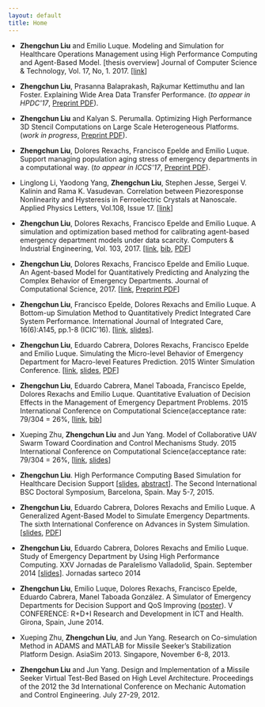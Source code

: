 ```yaml
---
layout: default
title: Home
---
```


- __Zhengchun Liu__ and Emilio Luque. Modeling and Simulation for Healthcare Operations Management using High Performance Computing and Agent-Based Model. [thesis overview] Journal of Computer Science & Technology, Vol. 17, No, 1. 2017. [[link](http://journal.info.unlp.edu.ar/wp-content/uploads/2017/05/JCST-44-Thesis-Overview-2.pdf)]

- __Zhengchun Liu__, Prasanna Balaprakash, Rajkumar Kettimuthu and Ian Foster. Explaining Wide Area Data Transfer Performance. (_to appear in HPDC'17_, [Preprint PDF](http://www.mcs.anl.gov/~zcliu/files/Explaining%20Wide%20Area%20Data%20Transfer%20Performance.pdf)).

- __Zhengchun Liu__ and Kalyan S. Perumalla. Optimizing High Performance 3D Stencil Computations on Large Scale Heterogeneous Platforms. (_work in progress_, [Preprint PDF](file/B2R-3d.pdf)).

- __Zhengchun Liu__, Dolores Rexachs, Francisco Epelde and Emilio Luque. Support managing population aging stress of emergency departments in a computational way. (_to appear in ICCS'17_, [Preprint PDF](file/aging-iccs2017.pdf)).

- Linglong Li, Yaodong Yang, __Zhengchun Liu__, Stephen Jesse, Sergei V. Kalinin and Rama K. Vasudevan. Correlation between Piezoresponse Nonlinearity and Hysteresis in Ferroelectric Crystals at Nanoscale. Applied Physics Letters, Vol.108, Issue 17. [[link](https://doi.org/10.1063/1.4947533)]

- __Zhengchun Liu__, Dolores Rexachs, Francisco Epelde and Emilio Luque. A simulation and optimization based method for calibrating agent-based emergency department models under data scarcity. Computers & Industrial Engineering, Vol. 103, 2017. [[link](https://doi.org/10.1016/j.cie.2016.11.036), [bib](zhengchun-liu-bibtex.html#abm-calibration), [PDF](file/abm-calibration-zhengchun-liu.pdf)]

- __Zhengchun Liu__, Dolores Rexachs, Francisco Epelde and Emilio Luque. An Agent-based Model for Quantitatively Predicting and Analyzing the Complex Behavior of Emergency Departments. Journal of Computational Science, 2017. [[link](https://doi.org/10.1016/j.jocs.2017.05.015), [Preprint PDF](file/abm-ed-mdl_Zhengchun-Liu.pdf)]

- __Zhengchun Liu__, Francisco Epelde, Dolores Rexachs and Emilio Luque. A Bottom-up Simulation Method to Quantitatively Predict Integrated Care System Performance. International Journal of Integrated Care, 16(6):A145, pp.1-8 (ICIC'16). [[link](http://www.ijic.org/articles/abstract/10.5334/ijic.2693/), [slides](file/5.8_Zhengchun_Liu_139.pdf)].

- __Zhengchun Liu__, Eduardo Cabrera, Dolores Rexachs, Francisco Epelde and Emilio Luque. Simulating the Micro-level Behavior of Emergency Department for Macro-level Features Prediction. 2015 Winter Simulation Conference. [[link](https://doi.org/10.1109/WSC.2015.7408162), [slides](file/Z.Liu-WSC-2015.pdf), [PDF](file/wsc15-micro2macro.pdf)]

- __Zhengchun Liu__, Eduardo Cabrera, Manel Taboada, Francisco Epelde, Dolores Rexachs and Emilio Luque. Quantitative Evaluation of Decision Effects in the Management of Emergency Department Problems. 2015 International Conference on Computational Science(acceptance rate: 79/304 = 26%, [[link](https://doi.org/10.1016/j.procs.2015.05.265), [bib](zhengchun-liu-bibtex.html#liu-iccs2015)]

- Xueping Zhu, __Zhengchun Liu__ and Jun Yang. Model of Collaborative UAV Swarm Toward Coordination and Control Mechanisms Study. 2015 International Conference on Computational Science(acceptance rate: 79/304 = 26%, [[link](https://doi.org/10.1016/j.procs.2015.05.274), [slides](file/uav-agent.pdf)]

- __Zhengchun Liu__. High Performance Computing Based Simulation for Healthcare Decision Support [[slides](file/zliu-bsc-2015.pdf), [abstract](file/Extended-Research-Abstract.pdf)]. The Second International BSC Doctoral Symposium, Barcelona, Spain. May 5-7, 2015.

- __Zhengchun Liu__, Eduardo Cabrera, Dolores Rexachs and Emilio Luque. A Generalized Agent-Based Model to Simulate Emergency Departments. The sixth International Conference on Advances in System Simulation. [[slides](file/SIMUL_2014_slide.pdf), [PDF](file/SIMUL_2014_article.pdf)]

- __Zhengchun Liu__, Eduardo Cabrera, Dolores Rexachs and Emilio Luque. Study of Emergency Department by Using High Performance Computing. XXV Jornadas de Paralelismo Valladolid, Spain. September 2014 [[slides](file/Jornadas_sarteco_2014.pdf)]. Jornadas sarteco 2014

- __Zhengchun Liu__, Emilio Luque, Dolores Rexachs, Francisco Epelde, Eduardo Cabrera, Manel Taboada González. A Simulator of Emergency Departments for Decision Support and QoS Improving ([poster](file/girona_ict_poster.pdf)). V CONFERENCE: R+D+I Research and Development in ICT and Health. Girona, Spain, June 2014.

- Xueping Zhu, __Zhengchun Liu__, and Jun Yang. Research on Co-simulation Method in ADAMS and MATLAB for Missile Seeker’s Stabilization Platform Design. AsiaSim 2013. Singapore, November 6-8, 2013.

- __Zhengchun Liu__ and Jun Yang. Design and Implementation of a Missile Seeker Virtual Test-Bed Based on High Level Architecture. Proceedings of the 2012 the 3d International Conference on Mechanic Automation and Control Engineering. July 27-29, 2012.